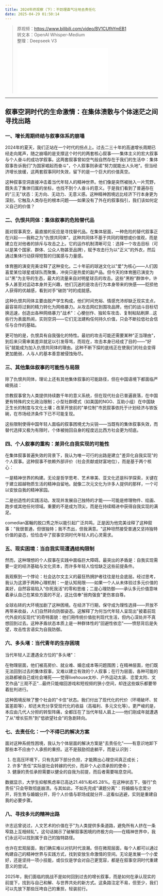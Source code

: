 ```yaml
---
title: 2024年终观察（下）：不妨理直气壮地去责任化
date: 2025-04-29 01:50:14
---
```


> 原视频：https://www.bilibili.com/video/BV1CUfhYmEB1<br>转文本：OpenAI Whisper-Medium<br>整理：Deepseek V3
>
> <iframe src="//player.bilibili.com/player.html?bvid=BV1CUfhYmEB1&autoplay=0" scrolling="no" border="0" frameborder="no" framespacing="0" allowfullscreen="true"></iframe>

---

## 叙事空洞时代的生命激情：在集体溃散与个体迷茫之间寻找出路

### 一、增长周期终结与叙事体系的崩塌

2024年的夏天，我们正站在一个时代的拐点上。过去二三十年的高速增长周期已经走向尾声，随之崩塌的是支撑这个时代的两套核心叙事——集体主义的宏大叙事与个人奋斗的成功学叙事。这两套叙事曾如空气般自然存在于我们的生活中：集体叙事告诉我们"为国家崛起而奋斗"，个人叙事则承诺"努力就能出人头地"。但当经济增长放缓，这两套叙事同时失效，留下的是一个巨大的价值真空。

这种叙事空洞直接冲击着当代年轻人的精神世界。他们像是突然被抛入一片荒野，既失去了集体归属的坐标，也找不到个人奋斗的意义。于是我们看到了普遍存在的"三无"状态：无方向、无动力、无意义感。这种精神困境远比经济下行本身更为深刻，它触及人类存在的根本问题——如果没有了外在的叙事指引，我们该如何定义自己的价值？

### 二、仇恨共同体：集体叙事的危险替代品

面对叙事真空，最直接的反应是寻找替代品。在集体层面，一种危险的替代叙事正在兴起——我称之为"仇恨共同体"。这种共同体不基于共同的理想或价值观，而是建立在对他者的排斥与攻击之上。它的运作机制清晰可见：选择一个攻击目标（可以是某个国家、群体、公众人物甚至品牌），赋予攻击行为以"正义"的外衣，然后通过集体行动获得短暂的归属感与力量感。

体育圈的演变完美诠释了这种变化。二十年前的球迷文化以"爱"为核心——人们因喜爱某位球星或球队而聚集，冲突只是热爱的副产品。但今天的体育圈已演变为以"黑"为主导的生态，最大的流量来自对明星球员的攻击。这些"黑粉"群体中，许多人甚至对运动本身并无兴趣，他们沉迷的是攻击行为本身带来的快感——贬损他人获得的优越感，看到对手"破防"时的成就感。

这种仇恨共同体主要由脱产学生构成，他们时间充裕、情感充沛却缺乏现实支点，最容易将过剩的精力转化为网络暴力。从攻击网红到围攻品牌，他们的战斗目标切换迅速，创造出各种网络暴力"战术"：心梗创作、独轮车攻击、复制粘贴刷屏...这些行为表面热闹，实则空洞——它们无法建构任何持久价值，只会不断拉低社会信任与合作的基础。

更可怕的是，仇恨具有自我强化的特性。最初的攻击可能还需要某种"正当理由"，到后来只需审美差异就足以引发辱骂，而现在，攻击本身已经成了目的——"好玩"就能成为加入仇恨共同体的理由。这种不断下探的底线正在使我们的社会变得更加脆弱，人与人的基本善意被侵蚀殆尽。

### 三、其他集体叙事的可能性与局限

除了仇恨共同体，理论上还有其他集体叙事的可能路径，但在中国语境下都面临严峻挑战：

宗教叙事曾为人类提供持续数千年的意义系统，但在现代社会已普遍衰落，在中国更有特殊的文化政治限制；小型社群模式（如美国的NGO、互助小组）在中国缺乏生长的制度与文化土壤；改革开放前的"单位制"市民叙事依托于计划经济与铁饭碗，在市场经济条件下已不可能复现。

这些限制使得中国年轻人面临的叙事困境尤为尖锐——当既有的集体叙事失效，而替代选择又极为有限时，个体被抛回自身的程度远比西方社会更为彻底。

### 四、个人叙事的重构：差异化自我实现的可能性

在集体叙事普遍失效的背景下，我认为唯一可行的出路是建立"差异化自我实现"的个人叙事。这种叙事不依赖外部评价（社会贡献或财富地位），而是基于两个核心：

一是精神世界的构建。无论是哲学思考、艺术审美、亚文化还是科学探索，关键在于建立超越物质生活的精神自留地。就像二次元文化为许多人提供的那样，一个可以安放自我的精神家园。

二是创造性的实践活动。发现并发展自己独特的才能——可能是修理物件、绘画、跑步或其他任何领域。重要的不是成为顶尖，而是在持续精进中获得自我实现的满足。

 comedian富翰的脱口秀之所以能引起广泛共鸣，正是因为他完美诠释了这种叙事："我很普通，但很独特；我不杰出，但我满意。"这种坦然接受普通又坚持独特价值的姿态，恰恰击中了叙事空洞时代年轻人的心灵需求。

### 五、现实困境：当自我实现遭遇结构限制

然而，这种理想的个人叙事在实践中面临巨大障碍。最突出的矛盾是：自我实现需要一定的经济基础与文化资本，而许多年轻人恰恰缺乏这些前提条件。

我观察到一个悖论：社会达尔文主义的最狂热拥护者往往是社会底层。经过思考，我认为这源于两种心理机制：一是认知局限——如果一个人从未体验过多元价值的美好，自然容易陷入"你死我活"的零和思维；二是心理防御——承认多元价值意味着承认自己在某些方面的不足，这比信奉"弱肉强食"更伤害自尊。

全球右转的大环境加剧了这种困境。在经济下行期，保守成为理性选择——开放不再带来收益，人们自然转向防御姿态。这解释了为何当代年轻人呈现出"披着前现代外皮的反现代"的奇特面貌：他们用传统价值批判现代生活，但内心深处并不真想回到过去。这种矛盾状态本质上是一种群体性的"回避性依恋"——愤怒背后是失望，攻击性言语实为自我防御。

### 六、多头堵：当代青年的生存困境

当代年轻人正遭遇全方位的"多头堵"：

在物理层面，他们被高房价、就业难、婚恋成本等问题围困；在精神层面，他们既无法回到过去的集体叙事，又难以建立有效的个人叙事；在行为层面，各种可能的出路都被自己或社会堵死——觉得livehouse太吵、户外运动太装、恋爱太险、文艺作品"三观不正"...最终只能缩回游戏和短视频的狭小空间，却连这些娱乐都要带着批判进行。

这种困境反映了整个社会的"卡住"状态。我们付出了现代化的代价（环境破坏、贫富差距等），却还未充分享受现代化的收益（高福利、多元文化等）。更严峻的是，本应由几代人分担的转型阵痛，全都压在了当代年轻人肩上——他们刚成年就遭遇了从"增长狂热"到"低欲望社会"的急剧转向。

### 七、去责任化：一个不得已的解决方案

面对这种系统性困境，我认为个体层面的解决方案是"去责任化"——有意识地卸下那些本不应由个人承担的重担。这不是鼓励彻底躺平，而是认识到：

1. 在高压环境下，只有先卸下部分负担，才能腾出心理空间真正成长；
2. 许多"责任"实际是社会转嫁的代价，而非个人必须承担的使命；
3. 健康的责任承担需要以健全的自我为前提，而后者需要喘息空间。

数据显示，大学生抑郁焦虑率已高达21.48%和45.28%。在这种状态下，强行"负责任"只会导致彻底崩溃。与其如此，不如先完成"课题分离"：将婚姻与恋爱分开，将生育与婚姻分开，将个人价值与职场成就分开...这看似逃避，实则是重建自我的必要步骤。

### 八、寻找多元的精神出路

许志远曾说过，人文艺术的价值在于"为人类提供多条道路，避免所有人挤在一条窄路上互相倾轧"。这句话揭示了破解叙事困境的终极方向——在精神世界中，我们永远可以找到属于自己的独特路径。

也许在宏观层面，我们确实难以对抗时代浪潮。但在微观层面，每个人都可以通过构建自己的精神世界与实践方式，找到安放生命激情的空间。无论是发展一个小爱好，还是坚持一项小技能，或仅仅是学会对自己更宽容，都是在叙事空洞时代重建意义的尝试。

2025年，我们面临的挑战不是如何回到过去的增长叙事，而是如何在承认现实的前提下，找到与自己和解、与世界共处的新方式。这条路注定不易，但至少，我们可以先放下那些压垮自己的重担，轻装前行。